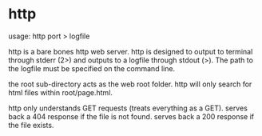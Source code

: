 # http
usage: http port > logfile

http is a bare bones http web server.
http is designed to output to terminal through stderr (2>) and outputs to a logfile through stdout (>). The path to the logfile must be specified on the command line.

the root sub-directory acts as the web root folder.
http will only search for html files within root/page.html.

http only understands GET requests (treats everything as a GET).
serves back a 404 response if the file is not found.
serves back a 200 response if the file exists.
